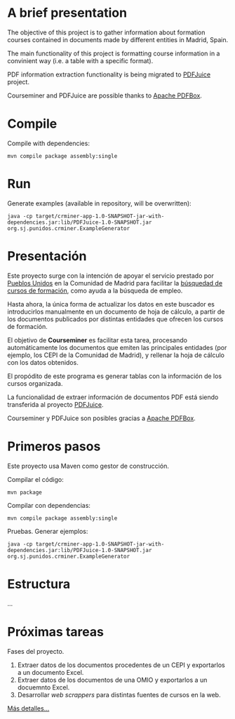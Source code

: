 
A brief presentation
======

The objective of this project is to gather information about formation courses contained in documents made by different entities in Madrid, Spain.

The main functionality of this project is formatting course information in a convinient way (i.e. a table with a specific format).

PDF information extraction functionality is being migrated to [PDFJuice](https://github.com/andrescg2sj/PDFJuice) project.

Courseminer and PDFJuice are possible thanks to [Apache PDFBox](https://pdfbox.apache.org/).


Compile
====

Compile with dependencies:

```
mvn compile package assembly:single
```

Run
===


Generate examples (available in repository, will be overwritten):

```
java -cp target/crminer-app-1.0-SNAPSHOT-jar-with-dependencies.jar:lib/PDFJuice-1.0-SNAPSHOT.jar org.sj.punidos.crminer.ExampleGenerator
```


Presentación
=====


Este proyecto surge con la intención de apoyar el servicio prestado por [Pueblos Unidos](http://pueblosunidos.org/) en la Comunidad de Madrid para facilitar la [búsquedad de cursos de formación](https://voluntariadopueblosunidosv09.firebaseapp.com/#/main), como ayuda a la búsqueda de empleo.

Hasta ahora, la única forma de actualizar los datos en este buscador es introducirlos manualmente en un documento de hoja de cálculo, a partir de los documentos publicados por distintas entidades que ofrecen los cursos de formación.

El objetivo de **Courseminer** es facilitar esta tarea, procesando automáticamente los documentos que emiten las principales entidades (por ejemplo, los CEPI de la Comunidad de Madrid), y rellenar la hoja de cálculo con los datos obtenidos.

El propódito de este programa es generar tablas con la información de los cursos organizada.

La funcionalidad de extraer información de documentos PDF está siendo transferida al proyecto [PDFJuice](https://github.com/andrescg2sj/PDFJuice).

Courseminer y PDFJuice son posibles gracias a [Apache PDFBox](https://pdfbox.apache.org/).

Primeros pasos
====

Este proyecto usa Maven como gestor de construcción.

Compilar el código:

```
mvn package
```

Compilar con dependencias:

```
mvn compile package assembly:single
```


Pruebas. Generar ejemplos:


```
java -cp target/crminer-app-1.0-SNAPSHOT-jar-with-dependencies.jar:lib/PDFJuice-1.0-SNAPSHOT.jar org.sj.punidos.crminer.ExampleGenerator
```



Estructura
===

...

Próximas tareas
===

Fases del proyecto.

1. Extraer datos de los documentos procedentes de un CEPI y exportarlos a un documento Excel.
2. Extraer datos de los documentos de una OMIO y exportarlos a un docuemnto Excel.
3. Desarrollar *web scrappers* para distintas fuentes de cursos en la web.


[Más detalles...](https://github.com/andrescg2sj/Courseminer/wiki)
